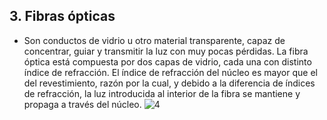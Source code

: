 

##  3. **Fibras ópticas**
- Son conductos de vidrio u otro material transparente, capaz de concentrar, guiar y transmitir la luz con muy pocas pérdidas.
La fibra óptica está compuesta por dos capas de vidrio, cada una con distinto índice de refracción. El índice de refracción del núcleo es mayor que el del revestimiento, razón por la cual, y debido a la diferencia de índices de refracción, la luz introducida al interior de la fibra se mantiene y propaga a través del núcleo.
![4](imagenes/Imagen_4.jpg)


  
